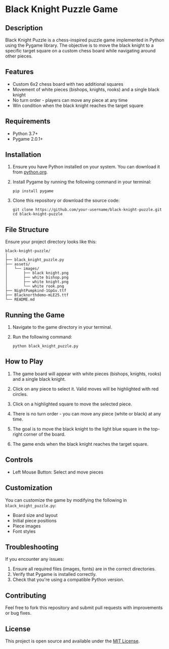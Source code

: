 # Black Knight Puzzle Game

## Description

Black Knight Puzzle is a chess-inspired puzzle game implemented in Python using the Pygame library. The objective is to move the black knight to a specific target square on a custom chess board while navigating around other pieces.

## Features

- Custom 6x2 chess board with two additional squares
- Movement of white pieces (bishops, knights, rooks) and a single black knight
- No turn order - players can move any piece at any time
- Win condition when the black knight reaches the target square

## Requirements

- Python 3.7+
- Pygame 2.0.1+

## Installation

1. Ensure you have Python installed on your system. You can download it from [python.org](https://www.python.org/downloads/).

2. Install Pygame by running the following command in your terminal:
   ```
   pip install pygame
   ```

3. Clone this repository or download the source code:
   ```
   git clone https://github.com/your-username/black-knight-puzzle.git
   cd black-knight-puzzle
   ```

## File Structure

Ensure your project directory looks like this:

```
black-knight-puzzle/
│
├── black_knight_puzzle.py
├── assets/
│   └── images/
│       ├── black knight.png
│       ├── white bishop.png
│       ├── white knight.png
│       └── white rook.png
├── NightPumpkind-1GpGv.ttf
├── Blacknorthdemo-mLE25.ttf
└── README.md
```

## Running the Game

1. Navigate to the game directory in your terminal.

2. Run the following command:
   ```
   python black_knight_puzzle.py
   ```

## How to Play

1. The game board will appear with white pieces (bishops, knights, rooks) and a single black knight.

2. Click on any piece to select it. Valid moves will be highlighted with red circles.

3. Click on a highlighted square to move the selected piece.

4. There is no turn order - you can move any piece (white or black) at any time.

5. The goal is to move the black knight to the light blue square in the top-right corner of the board.

6. The game ends when the black knight reaches the target square.

## Controls

- Left Mouse Button: Select and move pieces

## Customization

You can customize the game by modifying the following in `black_knight_puzzle.py`:

- Board size and layout
- Initial piece positions
- Piece images
- Font styles

## Troubleshooting

If you encounter any issues:

1. Ensure all required files (images, fonts) are in the correct directories.
2. Verify that Pygame is installed correctly.
3. Check that you're using a compatible Python version.

## Contributing

Feel free to fork this repository and submit pull requests with improvements or bug fixes.

## License

This project is open source and available under the [MIT License](https://opensource.org/licenses/MIT).
